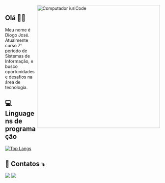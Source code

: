<!--
**mrpapaia/mrpapaia** is a ✨ _special_ ✨ repository because its `README.md` (this file) appears on your GitHub profile.

Here are some ideas to get you started:

- 🔭 I’m currently working on ...
- 🌱 I’m currently learning ...
- 👯 I’m looking to collaborate on ...
- 🤔 I’m looking for help with ...
- 💬 Ask me about ...
- 📫 How to reach me: ...
- 😄 Pronouns: ...
- ⚡ Fun fact: ...
-->


<img src="https://raw.githubusercontent.com/MicaelliMedeiros/micaellimedeiros/master/image/computer-illustration.png" min-width="400px" max-width="400px" width="400px" align="right" alt="Computador iuriCode">

## Olá 👋🏻

<p align="left"> 
  Meu nome é Diogo José.
  Atualmente curso 7° período de Sistemas de Informação, e busco oportunidades e desafios na área de tecnologia.<br>
</p>

## 💻 Linguagens de programação

[![Top Langs](https://github-readme-stats.vercel.app/api/top-langs/?username=mrpapaia&layout=compact&theme=gotham&show_icons=true&locale=pt-br)](https://github.com/mrpapaia/github-readme-stats)

## 💌 Contatos ⤵️

<p align="left">
  <a href="mailto:djoser.dr@gmail.com" alt="Gmail">
  <img src="https://img.shields.io/badge/-Gmail-FF0000?style=flat-square&labelColor=FF0000&logo=gmail&logoColor=white"/></a>

  <a href="https://www.linkedin.com/in/diogo-jos%C3%A9-da-silva-ribeiro-814781129/" alt="Linkedin">
  <img src="https://img.shields.io/badge/-Linkedin-0e76a8?style=flat-square&logo=Linkedin&logoColor=white"/></a>

 

</p>  
